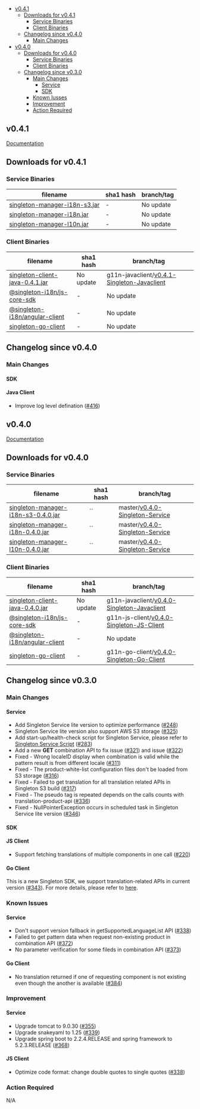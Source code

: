 - [v0.4.1](#v041)
  - [Downloads for v0.4.1](#downloads-for-v041)
    - [Service Binaries](#service-binaries)
    - [Client Binaries](#client-binaries)
  - [Changelog since v0.4.0](#changelog-since-v040)
      - [Main Changes](#main-changes)
- [v0.4.0](#v040)
  - [Downloads for v0.4.0](#downloads-for-v040)
    - [Service Binaries](#service-binaries-1)
    - [Client Binaries](#client-binaries-1)
  - [Changelog since v0.3.0](#changelog-since-v030)
    - [Main Changes](#main-changes-1)
      - [Service](#service)
      - [SDK](#sdk-1)
    - [Known Iusses](#known-issues)
    - [Improvement](#improvement)
    - [Action Required](#action-required)

v0.4.1
-------
[Documentation](https://vmware.github.io/singleton/)

## Downloads for v0.4.1

### Service Binaries

filename | sha1 hash | branch/tag
-------- | --- | ------
[singleton-manager-i18n-s3.jar](https://repo1.maven.org/maven2/com/vmware/singleton/singleton-manager-i18n-s3/0.4.0/) | - | No update
[singleton-manager-i18n.jar](https://repo1.maven.org/maven2/com/vmware/singleton/singleton-manager-i18n/0.4.0) | - | No update
[singleton-manager-l10n.jar](https://repo1.maven.org/maven2/com/vmware/singleton/singleton-manager-l10n/0.4.0) | - | No update

### Client Binaries
filename | sha1 hash | branch/tag
-------- | --- | ------
[singleton-client-java-0.4.1.jar](https://repo1.maven.org/maven2/com/vmware/singleton/singleton-client-java/0.4.1/singleton-client-java-0.4.1.jar) | No update | g11n-javaclient/[v0.4.1-Singleton-Javaclient](https://github.com/vmware/singleton/releases/tag/v0.4.1-Singleton-Java-Client)
[@singleton-i18n/js-core-sdk](https://www.npmjs.com/package/@singleton-i18n/js-core-sdk) | - | No update
[@singleton-i18n/angular-client](https://www.npmjs.com/package/@singleton-i18n/angular-client) | - | No update
[singleton-go-client](#) | - | No update

## Changelog since v0.4.0

### Main Changes
#### SDK
#### Java Client
- Improve log level defination ([#416](https://github.com/vmware/singleton/pull/416))

v0.4.0
-------
[Documentation](https://vmware.github.io/singleton/)

## Downloads for v0.4.0

### Service Binaries
filename | sha1 hash | branch/tag
-------- | --- | ------
[singleton-manager-i18n-s3-0.4.0.jar](https://repo1.maven.org/maven2/com/vmware/singleton/singleton-manager-i18n-s3/0.4.0/singleton-manager-i18n-s3-0.4.0.jar) | `` | master/[v0.4.0-Singleton-Service](https://github.com/vmware/singleton/releases/tag/v0.4.0-Singleton-Service)
[singleton-manager-i18n-0.4.0.jar](https://repo1.maven.org/maven2/com/vmware/singleton/singleton-manager-i18n/0.4.0/singleton-manager-i18n-0.4.0.jar) | `` | master/[v0.4.0-Singleton-Service](https://github.com/vmware/singleton/releases/tag/v0.4.0-Singleton-Service)
[singleton-manager-l10n-0.4.0.jar](https://repo1.maven.org/maven2/com/vmware/singleton/singleton-manager-l10n/0.4.0/singleton-manager-l10n-0.4.0.jar) | `` | master/[v0.4.0-Singleton-Service](https://github.com/vmware/singleton/releases/tag/v0.4.0-Singleton-Service)

### Client Binaries
filename | sha1 hash | branch/tag
-------- | --- | ------
[singleton-client-java-0.4.0.jar](https://repo1.maven.org/maven2/com/vmware/singleton/singleton-client-java/0.4.0/singleton-client-java-0.4.0.jar) | No update | g11n-javaclient/[v0.4.0-Singleton-Javaclient](https://github.com/vmware/singleton/releases/tag/v0.4.0-Singleton-Java-Client)
[@singleton-i18n/js-core-sdk](https://www.npmjs.com/package/@singleton-i18n/js-core-sdk) | - | g11n-js-client/[v0.4.0-Singleton-JS-Client](https://github.com/vmware/singleton/releases/tag/v0.4.0-Singleton-JS-Client)
[@singleton-i18n/angular-client](https://www.npmjs.com/package/@singleton-i18n/angular-client) | - | No update
[singleton-go-client](#) | - | g11n-go-client/[v0.4.0-Singleton-Go-Client](https://github.com/vmware/singleton/releases/tag/v0.4.0-Singleton-Go-Client)

## Changelog since v0.3.0

### Main Changes
#### Service
- Add Singleton Service lite version to optimize performance ([#248](https://github.com/vmware/singleton/issues/248))
- Singleton Service lite version also support AWS S3 storage ([#325](https://github.com/vmware/singleton/issues/325))
- Add start-up/health-check script for Singleton Service, please refer to [Singleton Service Script](https://vmware.github.io/singleton/docs/overview/singleton-service/singleton-service-script/) ([#283](https://github.com/vmware/singleton/issues/283))
- Add a new **GET** combination API to fix issue ([#321](https://github.com/vmware/singleton/issues/321)) and issue ([#322](https://github.com/vmware/singleton/issues/322))
- Fixed - Wrong localeID display when combination is valid while the pattern result is from different locale ([#311](https://github.com/vmware/singleton/issues/311))
- Fixed - The product-white-list configuration files don't be loaded from S3 storage ([#316](https://github.com/vmware/singleton/issues/316))
- Fixed - Failed to get translation for all translation related APIs in Singleton S3 build ([#317](https://github.com/vmware/singleton/issues/317))
- Fixed - The pseudo tag is repeated depends on the calls counts with translation-product-api ([#336](https://github.com/vmware/singleton/issues/336))
- Fixed - NullPointerException occurs in scheduled task in Singleton Service lite version ([#346](https://github.com/vmware/singleton/issues/346))

#### SDK
#### JS Client
- Support fetching translations of multiple components in one call ([#220](https://github.com/vmware/singleton/issues/220))

#### Go Client
This is a new Singleton SDK, we support translation-related APIs in current version ([#343](https://github.com/vmware/singleton/issues/343)). 
For more details, please refer to [here](https://github.com/vmware/singleton/blob/g11n-go-client/README.md).

### Known Issues
#### Service
- Don't support version fallback in getSupportedLanguageList API ([#338](https://github.com/vmware/singleton/issues/338))
- Failed to get pattern data when request non-existing product in combination API ([#372](https://github.com/vmware/singleton/issues/372))
- No parameter verification for some fileds in combination API ([#373](https://github.com/vmware/singleton/issues/373))

#### Go Client
- No translation returned if one of requesting component is not existing even though the another is available ([#384](https://github.com/vmware/singleton/issues/384))

### Improvement
#### Service
- Upgrade tomcat to 9.0.30 ([#355](https://github.com/vmware/singleton/issues/355))
- Upgrade snakeyaml to 1.25 ([#339](https://github.com/vmware/singleton/issues/339))
- Upgrade spring boot to 2.2.4.RELEASE and  spring framework to 5.2.3.RELEASE ([#368](https://github.com/vmware/singleton/issues/368))

#### JS Client
- Optimize code format: change double quotes to single quotes ([#338](https://github.com/vmware/singleton/issues/338))

### Action Required
N/A
